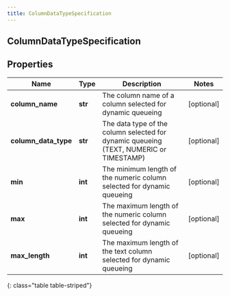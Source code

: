```yaml
---
title: ColumnDataTypeSpecification
---
```

## ColumnDataTypeSpecification

## Properties

|Name | Type | Description | Notes|
|------------ | ------------- | ------------- | -------------|
| **column_name** | **str** | The column name of a column selected for dynamic queueing | [optional] |
| **column_data_type** | **str** | The data type of the column selected for dynamic queueing (TEXT, NUMERIC or TIMESTAMP) | [optional] |
| **min** | **int** | The minimum length of the numeric column selected for dynamic queueing | [optional] |
| **max** | **int** | The maximum length of the numeric column selected for dynamic queueing | [optional] |
| **max_length** | **int** | The maximum length of the text column selected for dynamic queueing | [optional] |
{: class="table table-striped"}


